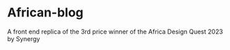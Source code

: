 # African-blog
A front end replica of the 3rd price winner of the Africa Design Quest 2023 by Synergy
